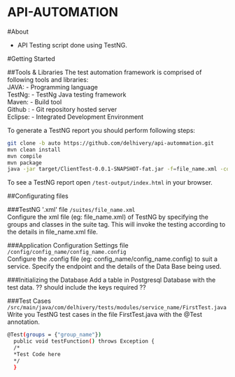 API-AUTOMATION
==============

#About
+ API Testing script done using TestNG.

#Getting Started

##Tools & Libraries
The test automation framework is comprised of following tools and libraries: <br />
JAVA: - Programming language  
TestNg: - TestNg Java testing framework  
Maven: - Build tool <br />
Github : - Git repository hosted server  
Eclipse: - Integrated Development Environment 

To generate a TestNG report you should perform following steps:
```bash
git clone -b auto https://github.com/delhivery/api-autommation.git
mvn clean install
mvn compile
mvn package
java -jar target/ClientTest-0.0.1-SNAPSHOT-fat.jar -f=file_name.xml -config=config_name/config_name.config
```
To see a TestNG report open `/test-output/index.html` in your browser.

##Configurating files

###TestNG '.xml' file
`/suites/file_name.xml` <br />
Configure the xml file (eg: file_name.xml) of TestNG by specifying the groups and classes in the suite tag. This will invoke the testing according to the details in file_name.xml file.

###Application Configuration Settings file 
`/config/config_name/config_name.config` <br />
Configure the .config file (eg: config_name/config_name.config) to suit a service. Specify the endpoint and the details of the Data Base being used.

###Initializing the Database
Add a table in Postgresql Database with the test data.
?? should include the keys required ??

###Test Cases
`/src/main/java/com/delhivery/tests/modules/service_name/FirstTest.java` <br />
Write you TestNG test cases in the file FirstTest.java with the @Test annotation.
```bash
@Test(groups = {"group_name"})
  public void testFunction() throws Exception {
  /*
  *Test Code here
  */
  }
```

